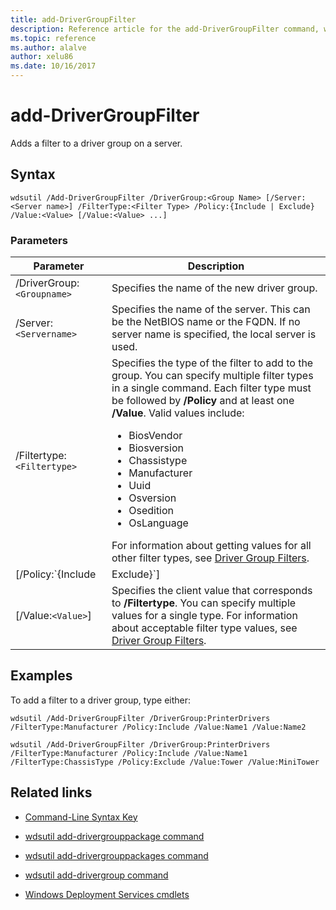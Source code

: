 ```yaml
---
title: add-DriverGroupFilter
description: Reference article for the add-DriverGroupFilter command, which adds a filter to a driver group on a server.
ms.topic: reference
ms.author: alalve
author: xelu86
ms.date: 10/16/2017
---
```


# add-DriverGroupFilter

Adds a filter to a driver group on a server.

## Syntax

```
wdsutil /Add-DriverGroupFilter /DriverGroup:<Group Name> [/Server:<Server name>] /FilterType:<Filter Type> /Policy:{Include | Exclude} /Value:<Value> [/Value:<Value> ...]
```

### Parameters

| Parameter | Description |
|--|--|
| /DriverGroup:`<Groupname>` | Specifies the name of the new driver group. |
| /Server:`<Servername>` | Specifies the name of the server. This can be the NetBIOS name or the FQDN. If no server name is specified, the local server is used. |
| /Filtertype:`<Filtertype>` | Specifies the type of the filter to add to the group. You can specify multiple filter types in a single command. Each filter type must be followed by **/Policy** and at least one **/Value**. Valid values include:<ul><li>BiosVendor</li><li>Biosversion</li><li>Chassistype</li><li>Manufacturer</li><li>Uuid</li><li>Osversion</li><li>Osedition</li><li>OsLanguage</li></ul> For information about getting values for all other filter types, see [Driver Group Filters](/previous-versions/windows/it-pro/windows-server-2008-R2-and-2008/dd759191(v=ws.11)). |
| [/Policy:`{Include|Exclude}`] | Specifies the policy to be set on the filter. If **/Policy** is set to **Include**, client computers that match the filter are allowed to install the drivers in this group. If **/Policy** is set to **Exclude**, then client computers that match the filter are not allowed to install the drivers in this group. |
| [/Value:`<Value>`] | Specifies the client value that corresponds to **/Filtertype**. You can specify multiple values for a single type. For information about acceptable filter type values, see [Driver Group Filters](/previous-versions/windows/it-pro/windows-server-2008-R2-and-2008/dd759191(v=ws.11)). |

## Examples

To add a filter to a driver group, type either:

```
wdsutil /Add-DriverGroupFilter /DriverGroup:PrinterDrivers /FilterType:Manufacturer /Policy:Include /Value:Name1 /Value:Name2
```

```
wdsutil /Add-DriverGroupFilter /DriverGroup:PrinterDrivers /FilterType:Manufacturer /Policy:Include /Value:Name1 /FilterType:ChassisType /Policy:Exclude /Value:Tower /Value:MiniTower
```

## Related links

- [Command-Line Syntax Key](command-line-syntax-key.md)

- [wdsutil add-drivergrouppackage command](wdsutil-add-drivergrouppackage.md)

- [wdsutil add-drivergrouppackages command](wdsutil-add-drivergrouppackages.md)

- [wdsutil add-drivergroup command](wdsutil-add-drivergroup.md)

- [Windows Deployment Services cmdlets](/powershell/module/wds)
